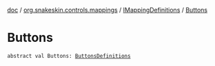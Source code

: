 [doc](../../index.md) / [org.snakeskin.controls.mappings](../index.md) / [IMappingDefinitions](index.md) / [Buttons](./-buttons.md)

# Buttons

`abstract val Buttons: `[`ButtonsDefinitions`](-buttons-definitions.md)